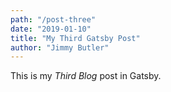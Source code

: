 ```yaml
---
path: "/post-three"
date: "2019-01-10"
title: "My Third Gatsby Post"
author: "Jimmy Butler"
---
```


This is my *Third Blog* post in Gatsby.